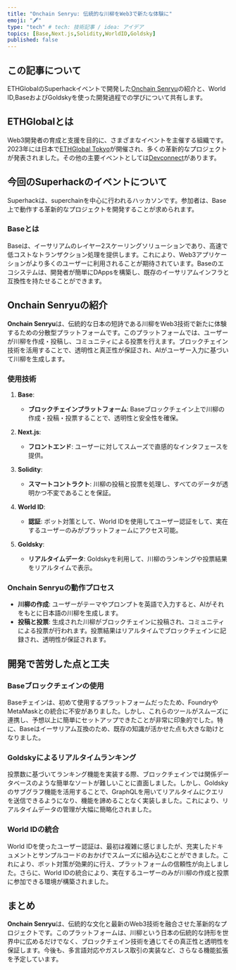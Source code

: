 ```yaml
---
title: "Onchain Senryu: 伝統的な川柳をWeb3で新たな体験に"
emoji: "🖋️"
type: "tech" # tech: 技術記事 / idea: アイデア
topics: [Base,Next.js,Solidity,WorldID,Goldsky]
published: false
---
```



## この記事について

ETHGlobalのSuperhackイベントで開発した[Onchain Senryu](https://ethglobal.com/showcase/onchain-senryu-sfbo5)の紹介と、World ID,BaseおよびGoldskyを使った開発過程での学びについて共有します。

## ETHGlobalとは

Web3開発者の育成と支援を目的に、さまざまなイベントを主催する組織です。2023年には日本で[ETHGlobal Tokyo](https://ethglobal.com/events/tokyo)が開催され、多くの革新的なプロジェクトが発表されました。その他の主要イベントとしては[Devconnect](https://devconnect.org/)があります。

## 今回のSuperhackのイベントについて

Superhackは、superchainを中心に行われるハッカソンです。参加者は、Base上で動作する革新的なプロジェクトを開発することが求められます。

### Baseとは

Baseは、イーサリアムのレイヤー2スケーリングソリューションであり、高速で低コストなトランザクション処理を提供します。これにより、Web3アプリケーションがより多くのユーザーに利用されることが期待されています。Baseのエコシステムは、開発者が簡単にDAppsを構築し、既存のイーサリアムインフラと互換性を持たせることができます。

## Onchain Senryuの紹介

**Onchain Senryu**は、伝統的な日本の短詩である川柳をWeb3技術で新たに体験するための分散型プラットフォームです。このプラットフォームでは、ユーザーが川柳を作成・投稿し、コミュニティによる投票を行えます。ブロックチェイン技術を活用することで、透明性と真正性が保証され、AIがユーザー入力に基づいて川柳を生成します。

### 使用技術

1. **Base**:
   - **ブロックチェインプラットフォーム**: Baseブロックチェイン上で川柳の作成・投稿・投票することで、透明性と安全性を確保。

2. **Next.js**:
   - **フロントエンド**: ユーザーに対してスムーズで直感的なインタフェースを提供。

3. **Solidity**:
   - **スマートコントラクト**: 川柳の投稿と投票を処理し、すべてのデータが透明かつ不変であることを保証。

4. **World ID**:
   - **認証**: ボット対策として、World IDを使用してユーザー認証をして、実在するユーザーのみがプラットフォームにアクセス可能。

5. **Goldsky**:
   - **リアルタイムデータ**: Goldskyを利用して、川柳のランキングや投票結果をリアルタイムで表示。

### Onchain Senryuの動作プロセス

- **川柳の作成**: ユーザーがテーマやプロンプトを英語で入力すると、AIがそれをもとに日本語の川柳を生成します。
- **投稿と投票**: 生成された川柳がブロックチェインに投稿され、コミュニティによる投票が行われます。投票結果はリアルタイムでブロックチェインに記録され、透明性が保証されます。

## 開発で苦労した点と工夫

### Baseブロックチェインの使用

Baseチェインは、初めて使用するプラットフォームだったため、FoundryやMetaMaskとの統合に不安がありました。しかし、これらのツールがスムーズに連携し、予想以上に簡単にセットアップできたことが非常に印象的でした。特に、Baseはイーサリアム互換のため、既存の知識が活かせた点も大きな助けとなりました。

### Goldskyによるリアルタイムランキング

投票数に基づいてランキング機能を実装する際、ブロックチェインでは関係データベースのような簡単なソートが難しいことに直面しました。しかし、Goldskyのサブグラフ機能を活用することで、GraphQLを用いてリアルタイムにクエリを送信できるようになり、機能を諦めることなく実装しました。これにより、リアルタイムデータの管理が大幅に簡略化されました。

### World IDの統合

World IDを使ったユーザー認証は、最初は複雑に感じましたが、充実したドキュメントとサンプルコードのおかげでスムーズに組み込むことができました。これにより、ボット対策が効果的に行え、プラットフォームの信頼性が向上しました。さらに、World IDの統合により、実在するユーザーのみが川柳の作成と投票に参加できる環境が構築されました。

## まとめ

**Onchain Senryu**は、伝統的な文化と最新のWeb3技術を融合させた革新的なプロジェクトです。このプラットフォームは、川柳という日本の伝統的な詩形を世界中に広めるだけでなく、ブロックチェイン技術を通じてその真正性と透明性を保証します。今後も、多言語対応やガスレス取引の実装など、さらなる機能拡張を予定しています。
